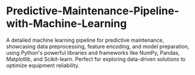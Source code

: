 # Predictive-Maintenance-Pipeline-with-Machine-Learning
A detailed machine learning pipeline for predictive maintenance, showcasing data preprocessing, feature encoding, and model preparation, using Python's powerful libraries and frameworks like NumPy, Pandas, Matplotlib, and Scikit-learn. Perfect for exploring data-driven solutions to optimize equipment reliability.
